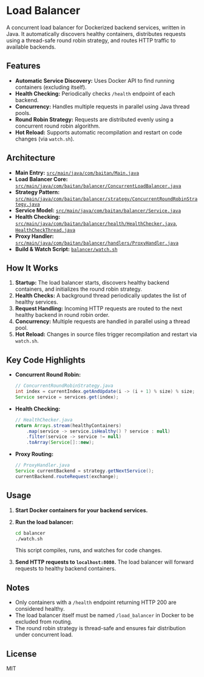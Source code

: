 # Load Balancer

A concurrent load balancer for Dockerized backend services, written in Java. It automatically discovers healthy containers, distributes requests using a thread-safe round robin strategy, and routes HTTP traffic to available backends.

## Features

- **Automatic Service Discovery:** Uses Docker API to find running containers (excluding itself).
- **Health Checking:** Periodically checks `/health` endpoint of each backend.
- **Concurrency:** Handles multiple requests in parallel using Java thread pools.
- **Round Robin Strategy:** Requests are distributed evenly using a concurrent round robin algorithm.
- **Hot Reload:** Supports automatic recompilation and restart on code changes (via `watch.sh`).

## Architecture

- **Main Entry:** [`src/main/java/com/baitan/Main.java`](balancer/src/main/java/com/baitan/Main.java)
- **Load Balancer Core:** [`src/main/java/com/baitan/balancer/ConcurrentLoadBalancer.java`](balancer/src/main/java/com/baitan/balancer/ConcurrentLoadBalancer.java)
- **Strategy Pattern:** [`src/main/java/com/baitan/balancer/strategy/ConcurrentRoundRobinStrategy.java`](balancer/src/main/java/com/baitan/balancer/strategy/ConcurrentRoundRobinStrategy.java)
- **Service Model:** [`src/main/java/com/baitan/balancer/Service.java`](balancer/src/main/java/com/baitan/balancer/Service.java)
- **Health Checking:** [`src/main/java/com/baitan/balancer/health/HealthChecker.java`](balancer/src/main/java/com/baitan/balancer/health/HealthChecker.java), [`HealthCheckThread.java`](balancer/src/main/java/com/baitan/balancer/health/HealthCheckThread.java)
- **Proxy Handler:** [`src/main/java/com/baitan/balancer/handlers/ProxyHandler.java`](balancer/src/main/java/com/baitan/balancer/handlers/ProxyHandler.java)
- **Build & Watch Script:** [`balancer/watch.sh`](balancer/watch.sh)

## How It Works

1. **Startup:** The load balancer starts, discovers healthy backend containers, and initializes the round robin strategy.
2. **Health Checks:** A background thread periodically updates the list of healthy services.
3. **Request Handling:** Incoming HTTP requests are routed to the next healthy backend in round robin order.
4. **Concurrency:** Multiple requests are handled in parallel using a thread pool.
5. **Hot Reload:** Changes in source files trigger recompilation and restart via `watch.sh`.

## Key Code Highlights

- **Concurrent Round Robin:**
  ```java
  // ConcurrentRoundRobinStrategy.java
  int index = currentIndex.getAndUpdate(i -> (i + 1) % size) % size;
  Service service = services.get(index);
  ```
- **Health Checking:**
  ```java
  // HealthChecker.java
  return Arrays.stream(healthyContainers)
      .map(service -> service.isHealthy() ? service : null)
      .filter(service -> service != null)
      .toArray(Service[]::new);
  ```
- **Proxy Routing:**
  ```java
  // ProxyHandler.java
  Service currentBackend = strategy.getNextService();
  currentBackend.routeRequest(exchange);
  ```

## Usage

1. **Start Docker containers for your backend services.**
2. **Run the load balancer:**

   ```bash
   cd balancer
   ./watch.sh
   ```

   This script compiles, runs, and watches for code changes.

3. **Send HTTP requests to `localhost:8080`.** The load balancer will forward requests to healthy backend containers.

## Notes

- Only containers with a `/health` endpoint returning HTTP 200 are considered healthy.
- The load balancer itself must be named `/load_balancer` in Docker to be excluded from routing.
- The round robin strategy is thread-safe and ensures fair distribution under concurrent load.

## License

MIT
